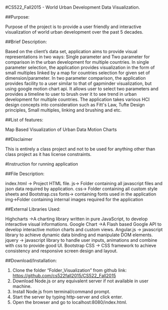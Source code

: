 
#CS522_Fall2015 - World Urban Development Data Visualization.

##Purpose:

Purpose of the project is to provide a user friendly and interactive visualization of world urban development over the past 5 decades. 

##Brief Description:

Based on the client’s data set, application aims to provide visual representations in two ways: Single parameter and Two parameter for comparison in the urban development for multiple countries. In single parameter selection, the application provides visualization in the form of small multiples linked by a map for countries selection for given set of dimension/parameter. In two parameter comparison, the application provides facility to a user similar to that of gapminder visualization, but using google motion chart api. It allows user to select two parameters and provides a timeline to user to brush over it to see trend in urban development for multiple countries. The application takes various HCI design concepts into consideration such as Fitt's Law, Tufte Design principles, Small multiples, linking and brushing and etc. 

##List of features:

Map Based Visualization of Urban Data
Motion Charts

##Disclaimer

This is entirely a class project and not to be used for anything other than class project as it has license constraints.

#Instruction for running application

##File Description:

index.html → Project HTML file.
js→ Folder containing all javascript files and json data required by application.
css→ Folder containing all custom style sheets and Bootstrap.css
fonts→ containing fonts used in the application
img→Folder containing internal images required for the application

##External Libraries Used:

Highcharts →A charting library written in pure JavaScript, to develop interactive visual informations.
Google Chart →A Flash based Google API to develop interactive motion charts and custom views.
Angular.js → javascript library to achieve dynamic data binding and manipulate DOM elements.
jquery → javascript library to handle user inputs, animations and combine with css to provide good UI.
Bootstrap CSS → CSS framework to achieve consistency and responsive screen design and layout.

##Download/Installation:

1. Clone the folder “Folder_Visualization” from github link:
      https://github.com/cs522fall2015/CS522_Fall2015
2. Download Node.js or any equivalent server if not available in user machine.
3. Install Node.js from terminal/command prompt.
4. Start the server by typing http-server and click enter.
5. Open the browser and go to localhost:8080/index.html.
